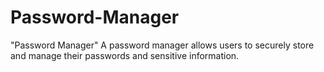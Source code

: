 # Password-Manager
"Password Manager" A password manager allows users to securely store and manage their passwords and sensitive information.
